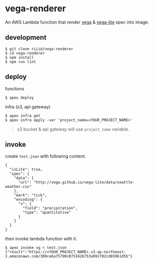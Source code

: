 # vega-renderer

An AWS Lambda function that render [vega](https://vega.github.io/vega/) & [vega-lite](http://vega.github.io/vega-lite/) spec into image.

## development

```
$ git clone riiid/vega-renderer
$ cd vega-renderer
$ npm install
$ npm run lint
```

## deploy

functions

```
$ apex deploy
```

infra (s3, api gateway)

```
$ apex infra get
$ apex infra apply -var 'project_name=<YOUR_PROJECT_NAME>'
```

> s3 bucket & api gateway will use `project_name` variable.

## invoke

create `test.json` with following content.

```
{
  "isLite": true,
  "spec": {
    "data": {
      "url": "http://vega.github.io/vega-lite/data/seattle-weather.csv"
    },
    "mark": "tick",
    "encoding": {
      "x": {
        "field": "precipitation",
        "type": "quantitative"
      }
    }
  }
}
```

then invoke lambda function with it.

```
$ apex invoke vg < test.json
{"result":"https://<YOUR_PROJECT_NAME>.s3-ap-northeast-1.amazonaws.com/309ce6a75790c0753426753a991702cd65961d5b"}
```

